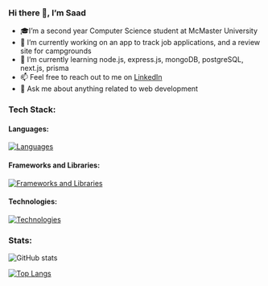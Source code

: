 ### Hi there 👋, I’m Saad
- 🎓I’m a second year Computer Science student at McMaster University
- 🔭 I’m currently working on an app to track job applications, and a review site for campgrounds
- 🌱 I’m currently learning node.js, express.js, mongoDB, postgreSQL, next.js, prisma
- 📫 Feel free to reach out to me on <a href=https://www.linkedin.com/in/saad-tariq-cs/ target=_blank>LinkedIn</a>
- 💬 Ask me about anything related to web development

### Tech Stack:

#### Languages:
[![Languages](https://skillicons.dev/icons?i=js,ts,python,c,bash&theme=dark)](https://skillicons.dev)

#### Frameworks and Libraries:
<!-- [![Frameworks and Libraries](https://skillicons.dev/icons?i=react,next,redux,nodejs,express&theme=dark)](https://skillicons.dev) -->
[![Frameworks and Libraries](https://skillicons.dev/icons?i=react,redux,nodejs,express,bootstrap&theme=dark)](https://skillicons.dev)

#### Technologies:
<!-- [![Technologies](https://skillicons.dev/icons?i=git,mongodb,postgresql,prisma,vscode,linux&theme=dark)](https://skillicons.dev) -->
[![Technologies](https://skillicons.dev/icons?i=git,vite,mongodb,vscode,linux&theme=dark)](https://skillicons.dev)


### Stats:
![GitHub stats](https://github-readme-stats.vercel.app/api?username=tariqs26&show_icons=true&theme=tokyonight&count_private=true)
<!--
- 👯 I’m looking to collaborate on ...
- ⚡ Fun fact: ...
- https://github.com/tandpfun/skill-icons
-->

[![Top Langs](https://github-readme-stats.vercel.app/api/top-langs/?username=tariqs26&&layout=compact&theme=tokyonight)](https://github.com/anuraghazra/github-readme-stats)
